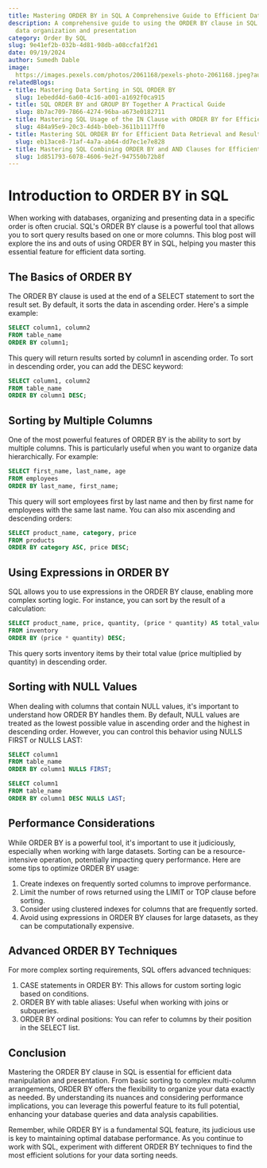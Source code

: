 ```yaml
---
title: Mastering ORDER BY in SQL A Comprehensive Guide to Efficient Data Sorting
description: A comprehensive guide to using the ORDER BY clause in SQL for effective
  data organization and presentation
category: Order By SQL
slug: 9e41ef2b-032b-4d81-98db-a08ccfa1f2d1
date: 09/19/2024
author: Sumedh Dable
image: 
  https://images.pexels.com/photos/2061168/pexels-photo-2061168.jpeg?auto=compress&cs=tinysrgb&w=600
relatedBlogs:
- title: Mastering Data Sorting in SQL ORDER BY
  slug: 1ebedd4d-6a60-4c16-a001-a1692f0ca915
- title: SQL ORDER BY and GROUP BY Together A Practical Guide
  slug: 8b7ac709-7866-4274-96ba-a673e0182711
- title: Mastering SQL Usage of the IN Clause with ORDER BY for Efficient Querying
  slug: 484a95e9-20c3-4d4b-b0eb-3611b1117ff0
- title: Mastering SQL ORDER BY for Efficient Data Retrieval and Result Sorting
  slug: eb13ace8-71af-4a7a-ab64-dd7ec1e7e828
- title: Mastering SQL Combining ORDER BY and AND Clauses for Efficient Data Retrieval
  slug: 1d851793-6078-4606-9e2f-947550b72b8f
---
```


# Introduction to ORDER BY in SQL

When working with databases, organizing and presenting data in a specific order is often crucial. SQL's ORDER BY clause is a powerful tool that allows you to sort query results based on one or more columns. This blog post will explore the ins and outs of using ORDER BY in SQL, helping you master this essential feature for efficient data sorting.

## The Basics of ORDER BY

The ORDER BY clause is used at the end of a SELECT statement to sort the result set. By default, it sorts the data in ascending order. Here's a simple example:

```sql
SELECT column1, column2 
FROM table_name 
ORDER BY column1;
```

This query will return results sorted by column1 in ascending order. To sort in descending order, you can add the DESC keyword:

```sql
SELECT column1, column2 
FROM table_name 
ORDER BY column1 DESC;
```

## Sorting by Multiple Columns

One of the most powerful features of ORDER BY is the ability to sort by multiple columns. This is particularly useful when you want to organize data hierarchically. For example:

```sql
SELECT first_name, last_name, age 
FROM employees 
ORDER BY last_name, first_name;
```

This query will sort employees first by last name and then by first name for employees with the same last name. You can also mix ascending and descending orders:

```sql
SELECT product_name, category, price 
FROM products 
ORDER BY category ASC, price DESC;
```

## Using Expressions in ORDER BY

SQL allows you to use expressions in the ORDER BY clause, enabling more complex sorting logic. For instance, you can sort by the result of a calculation:

```sql
SELECT product_name, price, quantity, (price * quantity) AS total_value
FROM inventory
ORDER BY (price * quantity) DESC;
```

This query sorts inventory items by their total value (price multiplied by quantity) in descending order.

## Sorting with NULL Values

When dealing with columns that contain NULL values, it's important to understand how ORDER BY handles them. By default, NULL values are treated as the lowest possible value in ascending order and the highest in descending order. However, you can control this behavior using NULLS FIRST or NULLS LAST:

```sql
SELECT column1 
FROM table_name 
ORDER BY column1 NULLS FIRST;

SELECT column1 
FROM table_name 
ORDER BY column1 DESC NULLS LAST;
```

## Performance Considerations

While ORDER BY is a powerful tool, it's important to use it judiciously, especially when working with large datasets. Sorting can be a resource-intensive operation, potentially impacting query performance. Here are some tips to optimize ORDER BY usage:

1. Create indexes on frequently sorted columns to improve performance.
2. Limit the number of rows returned using the LIMIT or TOP clause before sorting.
3. Consider using clustered indexes for columns that are frequently sorted.
4. Avoid using expressions in ORDER BY clauses for large datasets, as they can be computationally expensive.

## Advanced ORDER BY Techniques

For more complex sorting requirements, SQL offers advanced techniques:

1. CASE statements in ORDER BY: This allows for custom sorting logic based on conditions.
2. ORDER BY with table aliases: Useful when working with joins or subqueries.
3. ORDER BY ordinal positions: You can refer to columns by their position in the SELECT list.

## Conclusion

Mastering the ORDER BY clause in SQL is essential for efficient data manipulation and presentation. From basic sorting to complex multi-column arrangements, ORDER BY offers the flexibility to organize your data exactly as needed. By understanding its nuances and considering performance implications, you can leverage this powerful feature to its full potential, enhancing your database queries and data analysis capabilities.

Remember, while ORDER BY is a fundamental SQL feature, its judicious use is key to maintaining optimal database performance. As you continue to work with SQL, experiment with different ORDER BY techniques to find the most efficient solutions for your data sorting needs.